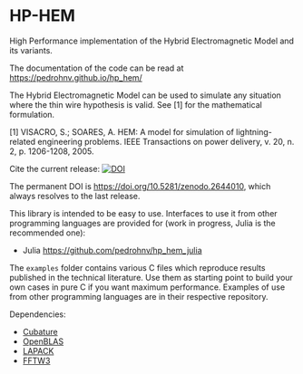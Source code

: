 # HP-HEM
High Performance implementation of the Hybrid Electromagnetic Model and its variants.

The documentation of the code can be read at https://pedrohnv.github.io/hp_hem/

The Hybrid Electromagnetic Model can be used to simulate any situation where the
thin wire hypothesis is valid. See [1] for the mathematical formulation.

[1] VISACRO, S.; SOARES, A. HEM: A model for simulation of lightning-related engineering problems. IEEE Transactions on power delivery, v. 20, n. 2, p. 1206-1208, 2005.

Cite the current release: [![DOI](https://zenodo.org/badge/151085118.svg)](https://zenodo.org/badge/latestdoi/151085118)

The permanent DOI is https://doi.org/10.5281/zenodo.2644010, which always resolves to the last release.

This library is intended to be easy to use. Interfaces to use it from other programming languages are provided for (work in progress, Julia is the recommended one):

  - Julia https://github.com/pedrohnv/hp_hem_julia

The `examples` folder contains various C files which reproduce results published in the technical literature. Use them as starting point to build your own cases in pure C if you want maximum performance. Examples of use from other programming languages are in their respective repository.

Dependencies:
 - [Cubature](https://github.com/stevengj/cubature)
 - [OpenBLAS](https://www.openblas.net/)
 - [LAPACK](http://www.netlib.org/lapack/)
 - [FFTW3](http://www.fftw.org/)
